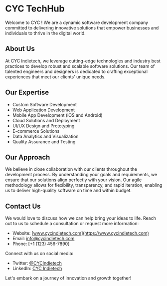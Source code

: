 # CYC TechHub

Welcome to CYC ! We are a dynamic software development company committed to delivering innovative solutions that empower businesses and individuals to thrive in the digital world.

## About Us

At CYC Indietech, we leverage cutting-edge technologies and industry best practices to develop robust and scalable software solutions. Our team of talented engineers and designers is dedicated to crafting exceptional experiences that meet our clients' unique needs.

## Our Expertise

- Custom Software Development
- Web Application Development
- Mobile App Development (iOS and Android)
- Cloud Solutions and Deployment
- UI/UX Design and Prototyping
- E-commerce Solutions
- Data Analytics and Visualization
- Quality Assurance and Testing

## Our Approach

We believe in close collaboration with our clients throughout the development process. By understanding your goals and requirements, we ensure that our solutions align perfectly with your vision. Our agile methodology allows for flexibility, transparency, and rapid iteration, enabling us to deliver high-quality software on time and within budget.

## Contact Us

We would love to discuss how we can help bring your ideas to life. Reach out to us to schedule a consultation or request more information:

- Website: [www.cycindietech.com](https://www.cycindietech.com)
- Email: info@cycindietech.com
- Phone: [+1 (123) 456-7890]

Connect with us on social media:
- Twitter: [@CYCIndietech](https://twitter.com/CYCIndietech)
- LinkedIn: [CYC Indietech](https://www.linkedin.com/company/cyc-indietech-private-limited)

Let's embark on a journey of innovation and growth together!
